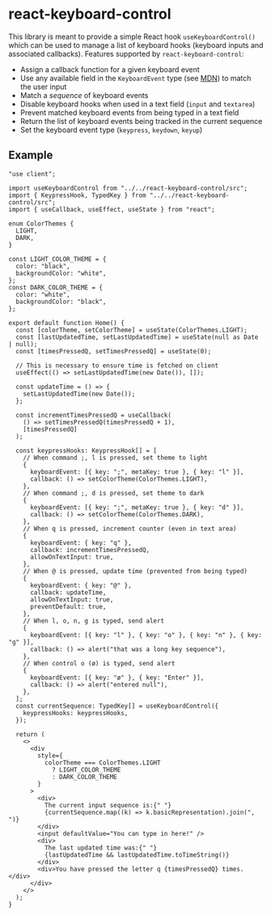 # react-keyboard-control

This library is meant to provide a simple React hook `useKeyboardControl()` which can be used to manage a list of keyboard hooks (keyboard inputs and associated callbacks). Features supported by `react-keyboard-control`:

- Assign a callback function for a given keyboard event
- Use any available field in the `KeyboardEvent` type (see [MDN](https://developer.mozilla.org/en-US/docs/Web/API/KeyboardEvent/isComposing)) to match the user input
- Match a _sequence_ of keyboard events
- Disable keyboard hooks when used in a text field (`input` and `textarea`)
- Prevent matched keyboard events from being typed in a text field
- Return the list of keyboard events being tracked in the current sequence
- Set the keyboard event type (`keypress`, `keydown`, `keyup`)

## Example

```
"use client";

import useKeyboardControl from "../../react-keyboard-control/src";
import { KeypressHook, TypedKey } from "../../react-keyboard-control/src";
import { useCallback, useEffect, useState } from "react";

enum ColorThemes {
  LIGHT,
  DARK,
}

const LIGHT_COLOR_THEME = {
  color: "black",
  backgroundColor: "white",
};
const DARK_COLOR_THEME = {
  color: "white",
  backgroundColor: "black",
};

export default function Home() {
  const [colorTheme, setColorTheme] = useState(ColorThemes.LIGHT);
  const [lastUpdatedTime, setLastUpdatedTime] = useState(null as Date | null);
  const [timesPressedQ, setTimesPressedQ] = useState(0);

  // This is necessary to ensure time is fetched on client
  useEffect(() => setLastUpdatedTime(new Date()), []);

  const updateTime = () => {
    setLastUpdatedTime(new Date());
  };

  const incrementTimesPressedQ = useCallback(
    () => setTimesPressedQ(timesPressedQ + 1),
    [timesPressedQ]
  );

  const keypressHooks: KeypressHook[] = [
    // When command ;, l is pressed, set theme to light
    {
      keyboardEvent: [{ key: ";", metaKey: true }, { key: "l" }],
      callback: () => setColorTheme(ColorThemes.LIGHT),
    },
    // When command ;, d is pressed, set theme to dark
    {
      keyboardEvent: [{ key: ";", metaKey: true }, { key: "d" }],
      callback: () => setColorTheme(ColorThemes.DARK),
    },
    // When q is pressed, increment counter (even in text area)
    {
      keyboardEvent: { key: "q" },
      callback: incrementTimesPressedQ,
      allowOnTextInput: true,
    },
    // When @ is pressed, update time (prevented from being typed)
    {
      keyboardEvent: { key: "@" },
      callback: updateTime,
      allowOnTextInput: true,
      preventDefault: true,
    },
    // When l, o, n, g is typed, send alert
    {
      keyboardEvent: [{ key: "l" }, { key: "o" }, { key: "n" }, { key: "g" }],
      callback: () => alert("that was a long key sequence"),
    },
    // When control o (ø) is typed, send alert
    {
      keyboardEvent: [{ key: "ø" }, { key: "Enter" }],
      callback: () => alert("entered null"),
    },
  ];
  const currentSequence: TypedKey[] = useKeyboardControl({
    keypressHooks: keypressHooks,
  });

  return (
    <>
      <div
        style={
          colorTheme === ColorThemes.LIGHT
            ? LIGHT_COLOR_THEME
            : DARK_COLOR_THEME
        }
      >
        <div>
          The current input sequence is:{" "}
          {currentSequence.map((k) => k.basicRepresentation).join(", ")}
        </div>
        <input defaultValue="You can type in here!" />
        <div>
          The last updated time was:{" "}
          {lastUpdatedTime && lastUpdatedTime.toTimeString()}
        </div>
        <div>You have pressed the letter q {timesPressedQ} times.</div>
      </div>
    </>
  );
}
```
